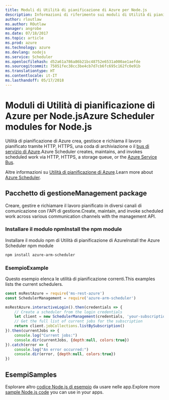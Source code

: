 ```yaml
---
title: Moduli di Utilità di pianificazione di Azure per Node.js
description: Informazioni di riferimento sui moduli di Utilità di pianificazione di Azure per Node.js
author: rloutlaw
ms.author: ROutlaw
manager: angrobe
ms.date: 07/18/2017
ms.topic: article
ms.prod: azure
ms.technology: azure
ms.devlang: nodejs
ms.service: Scheduler
ms.openlocfilehash: d52a61a786a86b21bc48752e6531a000ae1aefde
ms.sourcegitcommit: 75051fec38cc3be4cb7d7cb6fc695c162fc0e91b
ms.translationtype: HT
ms.contentlocale: it-IT
ms.lasthandoff: 05/17/2018
---
```

# <a name="azure-scheduler-modules-for-nodejs"></a><span data-ttu-id="f6770-103">Moduli di Utilità di pianificazione di Azure per Node.js</span><span class="sxs-lookup"><span data-stu-id="f6770-103">Azure Scheduler modules for Node.js</span></span>

<span data-ttu-id="f6770-104">Utilità di pianificazione di Azure crea, gestisce e richiama il lavoro pianificato tramite HTTP, HTTPS, una coda di archiviazione o il [bus di servizio di Azure](/azure/service-bus-messaging/service-bus-messaging-overview).</span><span class="sxs-lookup"><span data-stu-id="f6770-104">Azure Scheduler creates, maintains, and invokes scheduled work via HTTP, HTTPS, a storage queue, or the [Azure Service Bus](/azure/service-bus-messaging/service-bus-messaging-overview).</span></span>

<span data-ttu-id="f6770-105">Altre informazioni su [Utilità di pianificazione di Azure](/azure/scheduler/scheduler-intro).</span><span class="sxs-lookup"><span data-stu-id="f6770-105">Learn more about [Azure Scheduler](/azure/scheduler/scheduler-intro).</span></span>

## <a name="management-package"></a><span data-ttu-id="f6770-106">Pacchetto di gestione</span><span class="sxs-lookup"><span data-stu-id="f6770-106">Management package</span></span>

<span data-ttu-id="f6770-107">Creare, gestire e richiamare il lavoro pianificato in diversi canali di comunicazione con l'API di gestione.</span><span class="sxs-lookup"><span data-stu-id="f6770-107">Create, maintain, and invoke scheduled work across various communication channels with the management API.</span></span>

### <a name="install-the-npm-module"></a><span data-ttu-id="f6770-108">Installare il modulo npm</span><span class="sxs-lookup"><span data-stu-id="f6770-108">Install the npm module</span></span>

<span data-ttu-id="f6770-109">Installare il modulo npm di Utilità di pianificazione di Azure</span><span class="sxs-lookup"><span data-stu-id="f6770-109">Install the Azure Scheduler npm module</span></span>

```bash
npm install azure-arm-scheduler
```

### <a name="example"></a><span data-ttu-id="f6770-110">Esempio</span><span class="sxs-lookup"><span data-stu-id="f6770-110">Example</span></span>

<span data-ttu-id="f6770-111">Questo esempio elenca le utilità di pianificazione correnti.</span><span class="sxs-lookup"><span data-stu-id="f6770-111">This examples lists the current schedulers.</span></span>

```javascript
const msRestAzure = require('ms-rest-azure')
const SchedulerManagement = require('azure-arm-scheduler')

msRestAzure.interactiveLogin().then(credentials => {
    // Create a scheduler from the login credentials
    let client = new SchedulerManagement(credentials, 'your-subscription-id')
    // Get the full list of current jobs for the subscription
    return client.jobCollections.listBySubscription()
}).then(currentJobs => {
    console.log("Current jobs:")
    console.dir(currentJobs, {depth:null, colors:true})
}).catch(error => {
    console.log("An error occurred:")
    console.dir(error, {depth:null, colors:true})
})
```

## <a name="samples"></a><span data-ttu-id="f6770-112">Esempi</span><span class="sxs-lookup"><span data-stu-id="f6770-112">Samples</span></span>

<span data-ttu-id="f6770-113">Esplorare altro [codice Node.js di esempio](https://azure.microsoft.com/resources/samples/?platform=nodejs) da usare nelle app.</span><span class="sxs-lookup"><span data-stu-id="f6770-113">Explore more [sample Node.js code](https://azure.microsoft.com/resources/samples/?platform=nodejs) you can use in your apps.</span></span>
